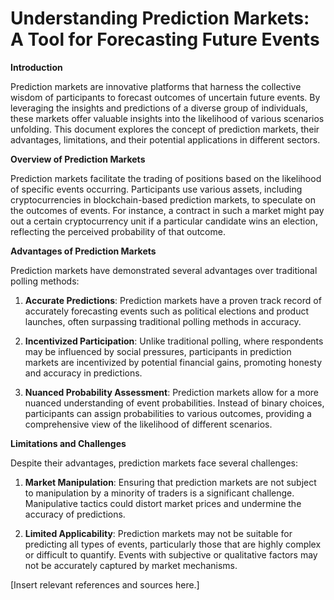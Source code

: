 #  Understanding Prediction Markets: A Tool for Forecasting Future Events

**Introduction**

Prediction markets are innovative platforms that harness the collective wisdom of participants to forecast outcomes of uncertain future events. By leveraging the insights and predictions of a diverse group of individuals, these markets offer valuable insights into the likelihood of various scenarios unfolding. This document explores the concept of prediction markets, their advantages, limitations, and their potential applications in different sectors.

**Overview of Prediction Markets**

Prediction markets facilitate the trading of positions based on the likelihood of specific events occurring. Participants use various assets, including cryptocurrencies in blockchain-based prediction markets, to speculate on the outcomes of events. For instance, a contract in such a market might pay out a certain cryptocurrency unit if a particular candidate wins an election, reflecting the perceived probability of that outcome.

**Advantages of Prediction Markets**

Prediction markets have demonstrated several advantages over traditional polling methods:

1. **Accurate Predictions**: Prediction markets have a proven track record of accurately forecasting events such as political elections and product launches, often surpassing traditional polling methods in accuracy.

2. **Incentivized Participation**: Unlike traditional polling, where respondents may be influenced by social pressures, participants in prediction markets are incentivized by potential financial gains, promoting honesty and accuracy in predictions.

3. **Nuanced Probability Assessment**: Prediction markets allow for a more nuanced understanding of event probabilities. Instead of binary choices, participants can assign probabilities to various outcomes, providing a comprehensive view of the likelihood of different scenarios.

**Limitations and Challenges**

Despite their advantages, prediction markets face several challenges:

1. **Market Manipulation**: Ensuring that prediction markets are not subject to manipulation by a minority of traders is a significant challenge. Manipulative tactics could distort market prices and undermine the accuracy of predictions.

2. **Limited Applicability**: Prediction markets may not be suitable for predicting all types of events, particularly those that are highly complex or difficult to quantify. Events with subjective or qualitative factors may not be accurately captured by market mechanisms.



[Insert relevant references and sources here.]